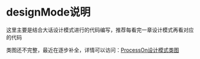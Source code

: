 # designMode说明
这里主要是结合大话设计模式进行的代码编写，推荐每看完一章设计模式再看对应的代码

类图还不完整，最近在逐步补全，详情可以访问：[ProcessOn设计模式类图](https://www.processon.com/view/link/6551c69b396acd4bd7b8a05a)

